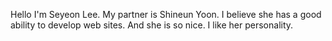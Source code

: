 Hello I'm Seyeon Lee. My partner is Shineun Yoon. 
I believe she has a good ability to develop web sites.
And she is so nice. I like her personality.
